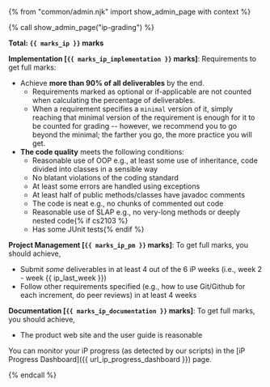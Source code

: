 {% from "common/admin.njk" import show_admin_page with context %}

{% call show_admin_page("ip-grading") %}
<div id="main">

<div id="title">

</div>
<div id="body">

****Total: `{{ marks_ip }}` marks****

**Implementation [`{{ marks_ip_implementation }}` marks]**: Requirements to get full marks:
* Achieve **more than 90% of all deliverables** by the end.
  * Requirements marked as <span class="badge badge-pill badge-secondary">optional</span> or <span class="badge badge-pill badge-secondary">if-applicable</span> are not counted when calculating the percentage of deliverables.
  * When a requirement specifies a `minimal` version of it, simply reaching that minimal version of the requirement is enough for it to be counted for grading -- however, we recommend you to go beyond the minimal; the farther you go, the more practice you will get.
* **The code quality** meets the following conditions:
  * Reasonable use of OOP e.g., at least some use of inheritance, code divided into classes in a sensible way
  * No blatant violations of the coding standard
  * At least some errors are handled using exceptions
  * At least half of public methods/classes have javadoc comments
  * The code is neat e.g., no chunks of commented out code
  * Reasonable use of SLAP e.g., no very-long methods or deeply nested code{% if cs2103 %}
  * Has some JUnit tests{% endif %}

**Project Management [`{{ marks_ip_pm }}` marks]**: To get full marks, you should achieve,
* Submit _some_ deliverables in at least 4 out of the 6 iP weeks (i.e., week 2 - week {{ ip_last_week }})
* Follow other requirements specified (e.g., how to use Git/Github for each increment, do peer reviews) in at least 4 weeks

**Documentation [`{{ marks_ip_documentation }}` marks]**: To get full marks, you should achieve,
* The product web site and the user guide is reasonable

<box type="tip" seamless>

You can monitor your iP progress (as detected by our scripts) in the [iP Progress Dashboard]({{ url_ip_progress_dashboard }}) page.
</box>

</div>
</div>

{% endcall %}
